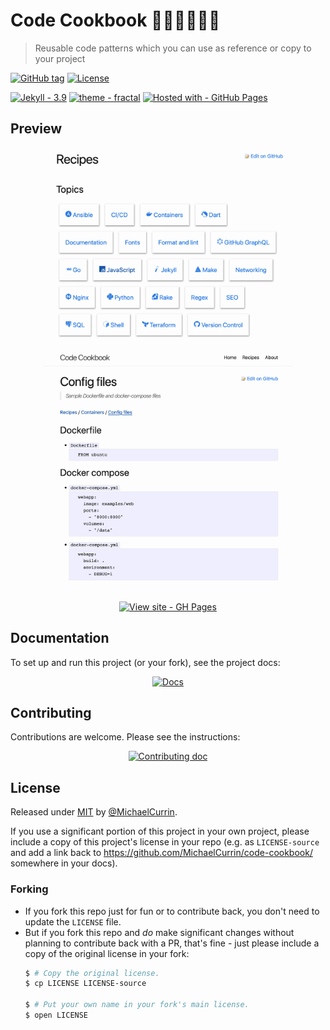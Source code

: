 # Code Cookbook 👩‍💻👨‍🍳📖🥗
> Reusable code patterns which you can use as reference or copy to your project

[![GitHub tag](https://img.shields.io/github/tag/MichaelCurrin/code-cookbook?include_prereleases&sort=semver)](https://github.com/MichaelCurrin/code-cookbook/releases/)
[![License](https://img.shields.io/badge/License-MIT-blue)](#license)

[![Jekyll - 3.9](https://img.shields.io/badge/Jekyll-3.9-blue?logo=jekyll&logoColor=white)](https://jekyllrb.com)
[![theme - fractal](https://img.shields.io/static/v1?label=theme&message=fractal&color=blue&logo=github)](https://github.com/MichaelCurrin/fractal)
[![Hosted with - GitHub Pages](https://img.shields.io/badge/Hosted_with-GitHub_Pages-blue?logo=github&logoColor=white)](https://pages.github.com/)


## Preview

<div align="center">
    <a href="https://michaelcurrin.github.io/code-cookbook/" title="Go to website">
        <img src="/sample-topics.png" alt="Sample screenshot" width="400"/>
        <img src="/sample-docker.png" alt="Sample docker screenshot" width="400" />
    </a>
</div>

<br>

<div align="center">

[![View site - GH Pages](https://img.shields.io/static/v1?label=View+site&message=GH+Pages&color=2ea44f&style=for-the-badge)](https://michaelcurrin.github.io/code-cookbook/)

</div>


## Documentation

To set up and run this project (or your fork), see the project docs:

<div align="center">

[![Docs](https://img.shields.io/badge/View-Documentation-blue?style=for-the-badge)](/docs/ "Go to docs")

</div>


## Contributing

Contributions are welcome. Please see the instructions:

<div align="center">

[![Contributing doc](https://img.shields.io/badge/View-Contributing_doc-blue?style=for-the-badge)](/CONTRIBUTING.md "View contributing doc")

</div>


## License

Released under [MIT](/LICENSE) by [@MichaelCurrin](https://github.com/MichaelCurrin).

If you use a significant portion of this project in your own project, please include a copy of this project's license in your repo (e.g. as `LICENSE-source` and add a link back to https://github.com/MichaelCurrin/code-cookbook/ somewhere in your docs).

### Forking

- If you fork this repo just for fun or to contribute back, you don't need to update the `LICENSE` file.
- But if you fork this repo and _do_ make significant changes without planning to contribute back with a PR, that's fine - just please include a copy of the original license in your fork:
    ```sh
    $ # Copy the original license.
    $ cp LICENSE LICENSE-source

    $ # Put your own name in your fork's main license.
    $ open LICENSE
    ```
